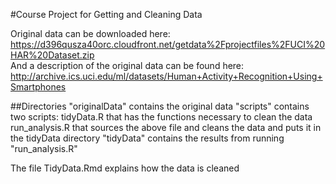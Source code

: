 #Course Project for Getting and Cleaning Data

Original data can be downloaded here:  
https://d396qusza40orc.cloudfront.net/getdata%2Fprojectfiles%2FUCI%20HAR%20Dataset.zip  
And a description of the original data can be found here:  
http://archive.ics.uci.edu/ml/datasets/Human+Activity+Recognition+Using+Smartphones

##Directories
"originalData" contains the original data
"scripts" contains two scripts:
	tidyData.R that has the functions necessary to clean the data
	run_analysis.R that sources the above file and cleans the data and puts it in the tidyData directory
"tidyData" contains the results from running "run_analysis.R"

The file TidyData.Rmd explains how the data is cleaned


